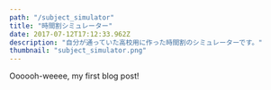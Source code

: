 ```yaml
---
path: "/subject_simulator"
title: "時間割シミュレーター"
date: 2017-07-12T17:12:33.962Z
description: "自分が通っていた高校用に作った時間割のシミュレーターです。"
thumbnail: "subject_simulator.png"
---
```


Oooooh-weeee, my first blog post!